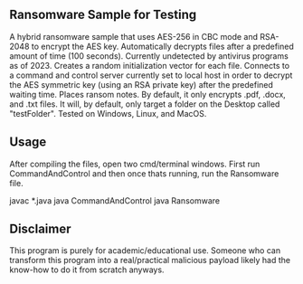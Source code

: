 ## Ransomware Sample for Testing

A hybrid ransomware sample that uses AES-256 in CBC mode and RSA-2048 to encrypt the AES key. Automatically decrypts files after a predefined amount of time (100 seconds). Currently undetected by antivirus programs as of 2023. Creates a random initialization vector for each file. Connects to a command and control server currently set to local host in order to decrypt the AES symmetric key (using an RSA private key) after the predefined waiting time. Places ransom notes. By default, it only encrypts .pdf, .docx, and .txt files. It will, by default, only target a folder on the Desktop called "testFolder". Tested on Windows, Linux, and MacOS.

## Usage

After compiling the files, open two cmd/terminal windows. First run CommandAndControl and then once thats running, run the Ransomware file.

javac *.java
java CommandAndControl
java Ransomware

## Disclaimer

This program is purely for academic/educational use. Someone who can transform this program into a real/practical malicious payload likely had the know-how to do it from scratch anyways.
